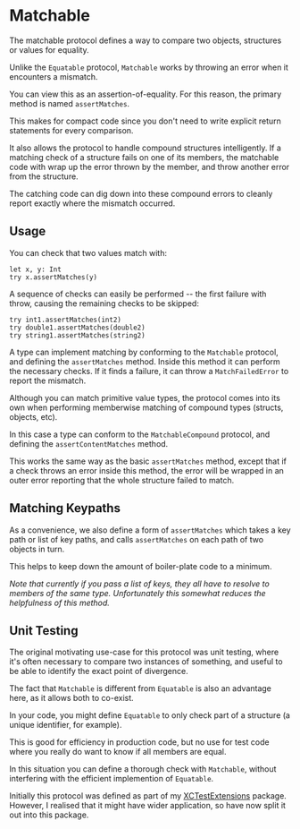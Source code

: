 # Matchable

The matchable protocol defines a way to compare two objects, structures or values for equality.

Unlike the `Equatable` protocol, `Matchable` works by throwing an error when it encounters a mismatch.

You can view this as an assertion-of-equality. For this reason, the primary method is named `assertMatches`.

This makes for compact code since you don't need to write explicit return statements for every comparison.  

It also allows the protocol to handle compound structures intelligently. If a matching check of a structure fails on one of its members, the matchable code with wrap up the error thrown by the member, and throw another error from the structure.

The catching code can dig down into these compound errors to cleanly report exactly where the mismatch occurred.

## Usage

You can check that two values match with:

```
let x, y: Int
try x.assertMatches(y)
```

A sequence of checks can easily be performed -- the first failure with throw, causing the remaining checks to be skipped:

```
try int1.assertMatches(int2)
try double1.assertMatches(double2)
try string1.assertMatches(string2)
```

A type can implement matching by conforming to the `Matchable` protocol, and defining the `assertMatches` method. Inside this method it can perform the necessary checks. If it finds a failure, it can throw a `MatchFailedError` to report the mismatch.

Although you can match primitive value types, the protocol comes into its own when performing memberwise matching of compound types (structs, objects, etc).

In this case a type can conform to the `MatchableCompound` protocol, and defining the `assertContentMatches` method.

This works the same way as the basic `assertMatches` method, except that if a check throws an error inside this method, the error will be wrapped in an outer error reporting that the whole structure failed to match.

## Matching Keypaths

As a convenience, we also define a form of `assertMatches` which takes a key path or list of key paths, and calls `assertMatches` on each path of two objects in turn.

This helps to keep down the amount of boiler-plate code to a minimum.

_Note that currently if you pass a list of keys, they all have to resolve to members of the same type. Unfortunately this somewhat reduces the helpfulness of this method._


## Unit Testing

The original motivating use-case for this protocol was unit testing, where it's often necessary to compare two instances of something, and useful to be able to identify the exact point of divergence.

The fact that `Matchable` is different from `Equatable` is also an advantage here, as it allows both to co-exist. 

In your code, you might define `Equatable` to only check part of a structure (a unique identifier, for example).

This is good for efficiency in production code, but no use for test code where you really do want to know if all members are equal.

In this situation you can define a thorough check with `Matchable`, without interfering with the efficient implemention of `Equatable`.

Initially this protocol was defined as part of my [XCTestExtensions](https://github.com/elegantchaos/XCTestExtensions) package. However, I realised that it might have wider application, so have now split it out into this package.
